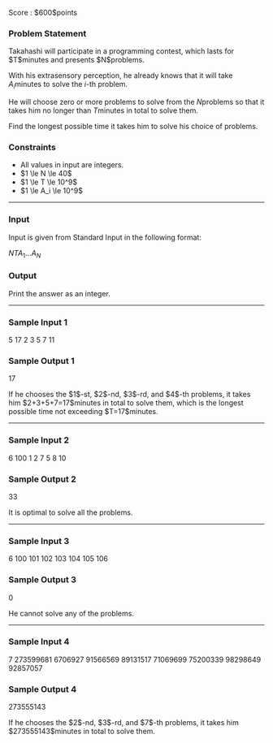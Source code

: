 
<div>

<span>

<span>

<p>
Score : $600$points
</p>

<div>

<section>

### **Problem Statement**

<p>
Takahashi will participate in a programming contest, which lasts for $T$minutes and presents $N$problems.

With his extrasensory perception, he already knows that it will take $A_i$minutes to solve the $i$-th problem.

He will choose zero or more problems to solve from the $N$problems so that it takes him no longer than $T$minutes in total to solve them.

Find the longest possible time it takes him to solve his choice of problems.  
</p>

</section>

</div>

<div>

<section>

### **Constraints**

<ul>

<li>
All values in input are integers.
</li>

<li>
$1 \le N \le 40$
</li>

<li>
$1 \le T \le 10^9$
</li>

<li>
$1 \le A_i \le 10^9$
</li>

</ul>

</section>

</div>

---

<div>

<div>

<section>

### **Input**

<p>
Input is given from Standard Input in the following format:
</p>

<div>

$N$$T$$A_1$$\dots$$A_N$
</div>

</section>

</div>

<div>

<section>

### **Output**

<p>
Print the answer as an integer.
</p>

</section>

</div>

</div>

---

<div>

<section>

### **Sample Input 1**

<div>

5 17
2 3 5 7 11

</div>

</section>

</div>

<div>

<section>

### **Sample Output 1**

<div>

17

</div>

<p>
If he chooses the $1$-st, $2$-nd, $3$-rd, and $4$-th problems, it takes him $2+3+5+7=17$minutes in total to solve them, which is the longest possible time not exceeding $T=17$minutes.
</p>

</section>

</div>

---

<div>

<section>

### **Sample Input 2**

<div>

6 100
1 2 7 5 8 10

</div>

</section>

</div>

<div>

<section>

### **Sample Output 2**

<div>

33

</div>

<p>
It is optimal to solve all the problems.
</p>

</section>

</div>

---

<div>

<section>

### **Sample Input 3**

<div>

6 100
101 102 103 104 105 106

</div>

</section>

</div>

<div>

<section>

### **Sample Output 3**

<div>

0

</div>

<p>
He cannot solve any of the problems.
</p>

</section>

</div>

---

<div>

<section>

### **Sample Input 4**

<div>

7 273599681
6706927 91566569 89131517 71069699 75200339 98298649 92857057

</div>

</section>

</div>

<div>

<section>

### **Sample Output 4**

<div>

273555143

</div>

<p>
If he chooses the $2$-nd, $3$-rd, and $7$-th problems, it takes him $273555143$minutes in total to solve them.
</p>

</section>

</div>

</span>

</span>

</div>
